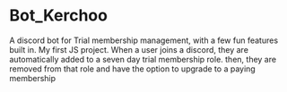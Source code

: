 # Bot_Kerchoo
A discord bot for Trial membership management, with a few fun features built in. My first JS project.
When a user joins a discord, they are automatically added to a seven day trial membership role. then, they are removed from that role and have the option to upgrade to a paying membership
